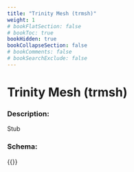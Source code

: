 ```yaml
---
title: "Trinity Mesh (trmsh)"
weight: 1
# bookFlatSection: false
# bookToc: true
bookHidden: true
bookCollapseSection: false
# bookComments: false
# bookSearchExclude: false
---
```

# Trinity Mesh (trmsh)

### Description:

Stub

### Schema:

{{<github repo="pkZukan/PokeDocs" file="/SV/Flatbuffers/model/trmsh.fbs" lang="ts">}}